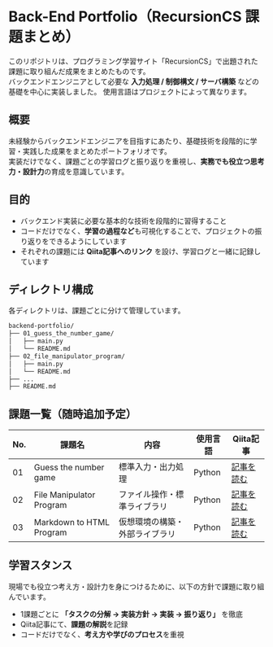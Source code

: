 # Back-End Portfolio（RecursionCS 課題まとめ）

このリポジトリは、プログラミング学習サイト「RecursionCS」で出題された課題に取り組んだ成果をまとめたものです。  
バックエンドエンジニアとして必要な **入力処理 / 制御構文 / サーバ構築** などの基礎を中心に実装しました。
使用言語はプロジェクトによって異なります。  


## 概要

未経験からバックエンドエンジニアを目指すにあたり、基礎技術を段階的に学習・実践した成果をまとめたポートフォリオです。  
実装だけでなく、課題ごとの学習ログと振り返りを重視し、**実務でも役立つ思考力・設計力**の育成を意識しています。


## 目的

- バックエンド実装に必要な基本的な技術を段階的に習得すること
- コードだけでなく、**学習の過程など**も可視化することで、プロジェクトの振り返りをできるようにしています
- それぞれの課題には **Qiita記事へのリンク** を設け、学習ログと一緒に記録しています


## ディレクトリ構成
各ディレクトリは、課題ごとに分けて管理しています。

```sh
backend-portfolio/
├── 01_guess_the_number_game/
│   ├── main.py
│   └── README.md
├── 02_file_manipulator_program/
│   ├── main.py
│   └── README.md
├── ...
├── README.md

```


## 課題一覧（随時追加予定）

| No. | 課題名 | 内容 | 使用言語 | Qiita記事 |
|-----|-------|-----|---------|----------|
| 01 | Guess the number game | 標準入力・出力処理 | Python | [記事を読む](https://qiita.com/mabo23/items/b0c5fcf4e2bc35348b7f) |
| 02 | File Manipulator Program | ファイル操作・標準ライブラリ | Python | [記事を読む](https://qiita.com/mabo23/items/4881206cfa5b658bb8b3) |
| 03 | Markdown to HTML Program | 仮想環境の構築・外部ライブラリ | Python | [記事を読む](https://qiita.com/mabo23/items/c86f8393ec04e9ae02f6) |



## 学習スタンス

現場でも役立つ考え方・設計力を身につけるために、以下の方針で課題に取り組んでいます。  
- 1課題ごとに **「タスクの分解 → 実装方針 → 実装 → 振り返り」** を徹底  
- Qiita記事にて、**課題の解説**を記録  
- コードだけでなく、**考え方や学びのプロセス**を重視


